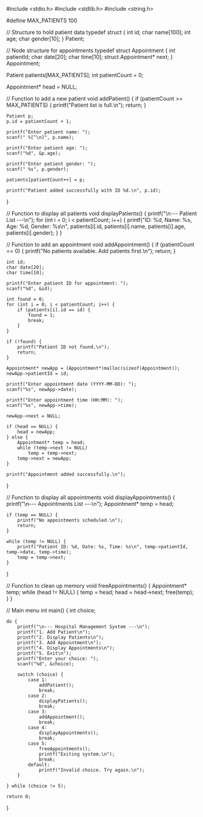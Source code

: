 #include <stdio.h>
#include <stdlib.h>
#include <string.h>

#define MAX_PATIENTS 100

// Structure to hold patient data
typedef struct {
    int id;
    char name[100];
    int age;
    char gender[10];
} Patient;

// Node structure for appointments
typedef struct Appointment {
    int patientId;
    char date[20];
    char time[10];
    struct Appointment* next;
} Appointment;

Patient patients[MAX_PATIENTS];
int patientCount = 0;

Appointment* head = NULL;

// Function to add a new patient
void addPatient() {
    if (patientCount >= MAX_PATIENTS) {
        printf("Patient list is full.\n");
        return;
    }

    Patient p;
    p.id = patientCount + 1;

    printf("Enter patient name: ");
    scanf(" %[^\n]", p.name);

    printf("Enter patient age: ");
    scanf("%d", &p.age);

    printf("Enter patient gender: ");
    scanf(" %s", p.gender);

    patients[patientCount++] = p;

    printf("Patient added successfully with ID %d.\n", p.id);
}

// Function to display all patients
void displayPatients() {
    printf("\n--- Patient List ---\n");
    for (int i = 0; i < patientCount; i++) {
        printf("ID: %d, Name: %s, Age: %d, Gender: %s\n",
               patients[i].id, patients[i].name, patients[i].age, patients[i].gender);
    }
}

// Function to add an appointment
void addAppointment() {
    if (patientCount == 0) {
        printf("No patients available. Add patients first.\n");
        return;
    }

    int id;
    char date[20];
    char time[10];

    printf("Enter patient ID for appointment: ");
    scanf("%d", &id);

    int found = 0;
    for (int i = 0; i < patientCount; i++) {
        if (patients[i].id == id) {
            found = 1;
            break;
        }
    }

    if (!found) {
        printf("Patient ID not found.\n");
        return;
    }

    Appointment* newApp = (Appointment*)malloc(sizeof(Appointment));
    newApp->patientId = id;

    printf("Enter appointment date (YYYY-MM-DD): ");
    scanf("%s", newApp->date);

    printf("Enter appointment time (HH:MM): ");
    scanf("%s", newApp->time);

    newApp->next = NULL;

    if (head == NULL) {
        head = newApp;
    } else {
        Appointment* temp = head;
        while (temp->next != NULL)
            temp = temp->next;
        temp->next = newApp;
    }

    printf("Appointment added successfully.\n");
}

// Function to display all appointments
void displayAppointments() {
    printf("\n--- Appointments List ---\n");
    Appointment* temp = head;

    if (temp == NULL) {
        printf("No appointments scheduled.\n");
        return;
    }

    while (temp != NULL) {
        printf("Patient ID: %d, Date: %s, Time: %s\n", temp->patientId, temp->date, temp->time);
        temp = temp->next;
    }
}

// Function to clean up memory
void freeAppointments() {
    Appointment* temp;
    while (head != NULL) {
        temp = head;
        head = head->next;
        free(temp);
    }
}

// Main menu
int main() {
    int choice;

    do {
        printf("\n--- Hospital Management System ---\n");
        printf("1. Add Patient\n");
        printf("2. Display Patients\n");
        printf("3. Add Appointment\n");
        printf("4. Display Appointments\n");
        printf("5. Exit\n");
        printf("Enter your choice: ");
        scanf("%d", &choice);

        switch (choice) {
            case 1:
                addPatient();
                break;
            case 2:
                displayPatients();
                break;
            case 3:
                addAppointment();
                break;
            case 4:
                displayAppointments();
                break;
            case 5:
                freeAppointments();
                printf("Exiting system.\n");
                break;
            default:
                printf("Invalid choice. Try again.\n");
        }

    } while (choice != 5);

    return 0;
}
